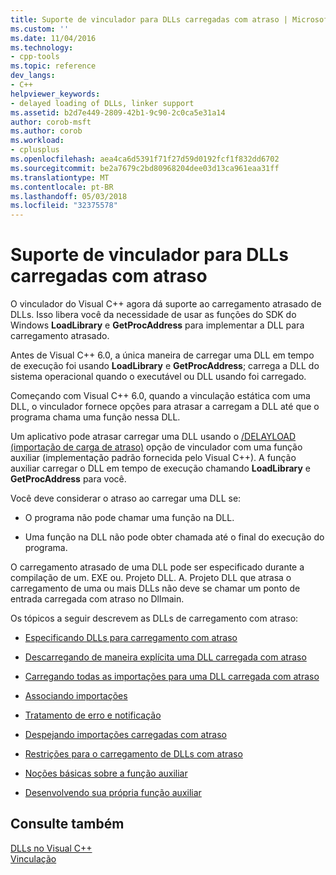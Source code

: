 ```yaml
---
title: Suporte de vinculador para DLLs carregadas com atraso | Microsoft Docs
ms.custom: ''
ms.date: 11/04/2016
ms.technology:
- cpp-tools
ms.topic: reference
dev_langs:
- C++
helpviewer_keywords:
- delayed loading of DLLs, linker support
ms.assetid: b2d7e449-2809-42b1-9c90-2c0ca5e31a14
author: corob-msft
ms.author: corob
ms.workload:
- cplusplus
ms.openlocfilehash: aea4ca6d5391f71f27d59d0192fcf1f832dd6702
ms.sourcegitcommit: be2a7679c2bd80968204dee03d13ca961eaa31ff
ms.translationtype: MT
ms.contentlocale: pt-BR
ms.lasthandoff: 05/03/2018
ms.locfileid: "32375578"
---
```

# <a name="linker-support-for-delay-loaded-dlls"></a>Suporte de vinculador para DLLs carregadas com atraso
O vinculador do Visual C++ agora dá suporte ao carregamento atrasado de DLLs. Isso libera você da necessidade de usar as funções do SDK do Windows **LoadLibrary** e **GetProcAddress** para implementar a DLL para carregamento atrasado.  
  
 Antes de Visual C++ 6.0, a única maneira de carregar uma DLL em tempo de execução foi usando **LoadLibrary** e **GetProcAddress**; carrega a DLL do sistema operacional quando o executável ou DLL usando foi carregado.  
  
 Começando com Visual C++ 6.0, quando a vinculação estática com uma DLL, o vinculador fornece opções para atrasar a carregam a DLL até que o programa chama uma função nessa DLL.  
  
 Um aplicativo pode atrasar carregar uma DLL usando o [/DELAYLOAD (importação de carga de atraso)](../../build/reference/delayload-delay-load-import.md) opção de vinculador com uma função auxiliar (implementação padrão fornecida pelo Visual C++). A função auxiliar carregar o DLL em tempo de execução chamando **LoadLibrary** e **GetProcAddress** para você.  
  
 Você deve considerar o atraso ao carregar uma DLL se:  
  
-   O programa não pode chamar uma função na DLL.  
  
-   Uma função na DLL não pode obter chamada até o final do execução do programa.  
  
 O carregamento atrasado de uma DLL pode ser especificado durante a compilação de um. EXE ou. Projeto DLL. A. Projeto DLL que atrasa o carregamento de uma ou mais DLLs não deve se chamar um ponto de entrada carregada com atraso no Dllmain.  
  
 Os tópicos a seguir descrevem as DLLs de carregamento com atraso:  
  
-   [Especificando DLLs para carregamento com atraso](../../build/reference/specifying-dlls-to-delay-load.md)  
  
-   [Descarregando de maneira explícita uma DLL carregada com atraso](../../build/reference/explicitly-unloading-a-delay-loaded-dll.md)  
  
-   [Carregando todas as importações para uma DLL carregada com atraso](../../build/reference/loading-all-imports-for-a-delay-loaded-dll.md)  
  
-   [Associando importações](../../build/reference/binding-imports.md)  
  
-   [Tratamento de erro e notificação](../../build/reference/error-handling-and-notification.md)  
  
-   [Despejando importações carregadas com atraso](../../build/reference/dumping-delay-loaded-imports.md)  
  
-   [Restrições para o carregamento de DLLs com atraso](../../build/reference/constraints-of-delay-loading-dlls.md)  
  
-   [Noções básicas sobre a função auxiliar](understanding-the-helper-function.md)  
  
-   [Desenvolvendo sua própria função auxiliar](../../build/reference/developing-your-own-helper-function.md)  
  
## <a name="see-also"></a>Consulte também  
 [DLLs no Visual C++](../../build/dlls-in-visual-cpp.md)   
 [Vinculação](../../build/reference/linking.md)